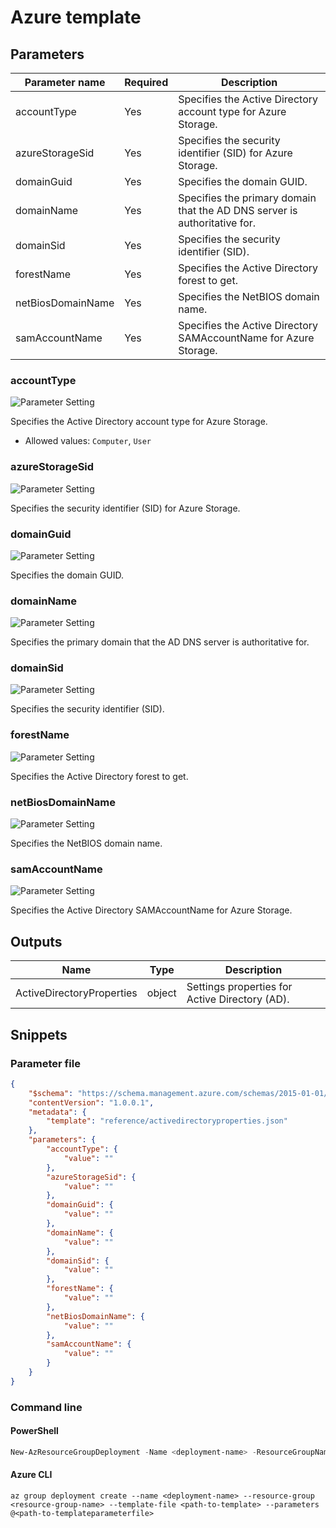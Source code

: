 # Azure template

## Parameters

Parameter name | Required | Description
-------------- | -------- | -----------
accountType    | Yes      | Specifies the Active Directory account type for Azure Storage.
azureStorageSid | Yes      | Specifies the security identifier (SID) for Azure Storage.
domainGuid     | Yes      | Specifies the domain GUID.
domainName     | Yes      | Specifies the primary domain that the AD DNS server is authoritative for.
domainSid      | Yes      | Specifies the security identifier (SID).
forestName     | Yes      | Specifies the Active Directory forest to get.
netBiosDomainName | Yes      | Specifies the NetBIOS domain name.
samAccountName | Yes      | Specifies the Active Directory SAMAccountName for Azure Storage.

### accountType

![Parameter Setting](https://img.shields.io/badge/parameter-required-orange?style=flat-square)

Specifies the Active Directory account type for Azure Storage.

- Allowed values: `Computer`, `User`

### azureStorageSid

![Parameter Setting](https://img.shields.io/badge/parameter-required-orange?style=flat-square)

Specifies the security identifier (SID) for Azure Storage.

### domainGuid

![Parameter Setting](https://img.shields.io/badge/parameter-required-orange?style=flat-square)

Specifies the domain GUID.

### domainName

![Parameter Setting](https://img.shields.io/badge/parameter-required-orange?style=flat-square)

Specifies the primary domain that the AD DNS server is authoritative for.

### domainSid

![Parameter Setting](https://img.shields.io/badge/parameter-required-orange?style=flat-square)

Specifies the security identifier (SID).

### forestName

![Parameter Setting](https://img.shields.io/badge/parameter-required-orange?style=flat-square)

Specifies the Active Directory forest to get.

### netBiosDomainName

![Parameter Setting](https://img.shields.io/badge/parameter-required-orange?style=flat-square)

Specifies the NetBIOS domain name.

### samAccountName

![Parameter Setting](https://img.shields.io/badge/parameter-required-orange?style=flat-square)

Specifies the Active Directory SAMAccountName for Azure Storage.

## Outputs

Name | Type | Description
---- | ---- | -----------
ActiveDirectoryProperties | object | Settings properties for Active Directory (AD).

## Snippets

### Parameter file

```json
{
    "$schema": "https://schema.management.azure.com/schemas/2015-01-01/deploymentParameters.json#",
    "contentVersion": "1.0.0.1",
    "metadata": {
        "template": "reference/activedirectoryproperties.json"
    },
    "parameters": {
        "accountType": {
            "value": ""
        },
        "azureStorageSid": {
            "value": ""
        },
        "domainGuid": {
            "value": ""
        },
        "domainName": {
            "value": ""
        },
        "domainSid": {
            "value": ""
        },
        "forestName": {
            "value": ""
        },
        "netBiosDomainName": {
            "value": ""
        },
        "samAccountName": {
            "value": ""
        }
    }
}
```

### Command line

#### PowerShell

```powershell
New-AzResourceGroupDeployment -Name <deployment-name> -ResourceGroupName <resource-group-name> -TemplateFile <path-to-template> -TemplateParameterFile <path-to-templateparameter>
```

#### Azure CLI

```text
az group deployment create --name <deployment-name> --resource-group <resource-group-name> --template-file <path-to-template> --parameters @<path-to-templateparameterfile>
```
